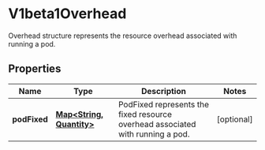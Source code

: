 

# V1beta1Overhead

Overhead structure represents the resource overhead associated with running a pod.
## Properties

Name | Type | Description | Notes
------------ | ------------- | ------------- | -------------
**podFixed** | [**Map&lt;String, Quantity&gt;**](Quantity.md) | PodFixed represents the fixed resource overhead associated with running a pod. |  [optional]




